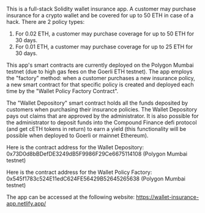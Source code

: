 This is a full-stack Solidity wallet insurance app. A customer may purchase insurance for a crypto wallet and be covered for up to 50 ETH in case of a hack. There are 2 policy types: 

  1) For 0.02 ETH, a customer may purchase coverage for up to 50 ETH for 30 days.
  2) For 0.01 ETH, a customer may purchase coverage for up to 25 ETH for 30 days. 

This app's smart contracts are currently deployed on the Polygon Mumbai testnet (due to high gas fees on the Goerli ETH testnet). The app employs the "factory" method: when a customer purchases a new insurance policy, a new smart contract for that specific policy is created and deployed each time by the "Wallet Policy Factory Contract". 

The "Wallet Depository" smart contract holds all the funds deposited by customers when purchasing their insurance policies. The Wallet Depository pays out claims that are approved by the administrator. It is also possible for the administrator to deposit funds into the Compound Finance defi protocol (and get cETH tokens in return) to earn a yield (this functionality will be possible when deployed to Goerli or mainnet Ethereum). 

Here is the contract address for the Wallet Depository: 0x73D0d8bBDefDE3249dB5F9986F29Ce6675114108  (Polygon Mumbai testnet)

Here is the contract address for the Wallet Policy Factory: 0x545f1783c524E11edC624FE56429B52645265638 (Polygon Mumbai testnet)

The app can be accessed at the following website: https://wallet-insurance-app.netlify.app/

